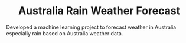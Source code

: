 <h1 align="center" id="title">Australia Rain Weather Forecast</h1>

<p id="description">Developed a machine learning project to forecast weather in Australia especially rain based on Australia weather data.</p>

